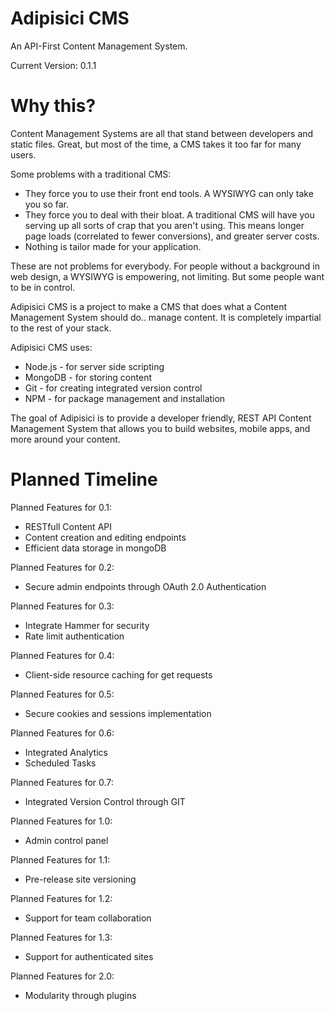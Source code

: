 
Adipisici CMS
===

An API-First Content Management System.

Current Version: 0.1.1


Why this?
===

Content Management Systems are all that stand between developers and static files.
Great, but most of the time, a CMS takes it too far for many users.

Some problems with a traditional CMS:
 * They force you to use their front end tools. A WYSIWYG can only take you so far.
 * They force you to deal with their bloat. A traditional CMS will have you serving up all sorts of crap that you aren't using. This means longer page loads (correlated to fewer conversions), and greater server costs.
 * Nothing is tailor made for your application.

These are not problems for everybody. For people without a background in web design, a WYSIWYG is empowering, not limiting. But some people want to be in control.

Adipisici CMS is a project to make a CMS that does what a Content Management System should do.. manage content. It is completely impartial to the rest of your stack.

Adipisici CMS uses:
 * Node.js - for server side scripting
 * MongoDB - for storing content
 * Git - for creating integrated version control
 * NPM - for package management and installation

The goal of Adipisici is to provide a developer friendly, REST API Content Management System that allows you to build websites, mobile apps, and more around your content.


Planned Timeline
===

Planned Features for 0.1:
 * RESTfull Content API
 * Content creation and editing endpoints
 * Efficient data storage in mongoDB

Planned Features for 0.2:
 * Secure admin endpoints through OAuth 2.0 Authentication

Planned Features for 0.3:
 * Integrate Hammer for security
 * Rate limit authentication

Planned Features for 0.4:
 * Client-side resource caching for get requests

Planned Features for 0.5:
 * Secure cookies and sessions implementation

Planned Features for 0.6:
 * Integrated Analytics
 * Scheduled Tasks

Planned Features for 0.7:
 * Integrated Version Control through GIT

Planned Features for 1.0:
 * Admin control panel

Planned Features for 1.1:
 * Pre-release site versioning

Planned Features for 1.2:
 * Support for team collaboration

Planned Features for 1.3:
 * Support for authenticated sites

Planned Features for 2.0:
 * Modularity through plugins
